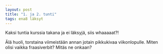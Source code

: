 ```yaml
---
layout: post
title: "1. ja 2. tunti"
tags: ena8 läksyt
---
```


Kaksi tuntia kurssia takana ja ei läksyjä, siis whaaaaat?! 

Älä huoli, torstaina viimeistään annan jotain pikkukivaa viikonlopulle. Miten olisi vaikka fraasiverbit? Mitäs ne onkaan?